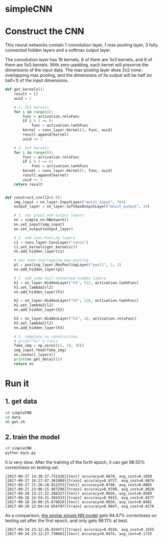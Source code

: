 # simpleCNN

# Construct the CNN
This neural networks contain 1 convolution layer, 1 max pooling layer, 3 fully connected hidden layers
and a softmax output layer. 

The convolution layer has 16 kernels, 8 of them are 3x3 kernels, and 8 of them are 5x5 kernels. With zero-padding, each kernel will preserve the dimensions of the input data.
The max pooling layer does 2x2 none-overlapping max pooling, and the dimensions of its output will be half (or half+1) of the input dimensions.


```python
def get_kernels():
    result = []
    uuid = 1

    # 1. 3x3 kernels
    for i in range(8):
        func = activation.reluFunc
        if i % 3 == 0:
            func = activation.tanhFunc
        kernel = conv_layer.Kernel(3, func, uuid)
        result.append(kernel)
        uuid += 1

    # 2. 5x5 kernels
    for i in range(8):
        func = activation.reluFunc
        if i % 3 == 0:
            func = activation.tanhFunc
        kernel = conv_layer.Kernel(5, func, uuid)
        result.append(kernel)
        uuid += 1
    return result


def construct_cnn(l2=0.0):
    img_input = nn_layer.InputLayer("mnist_input", 784)
    output_layer = nn_layer.SoftmaxOutputLayer("mnist_output", 10)

    # 1. set input and output layers
    nn = simple_nn.NNetwork()
    nn.set_input(img_input)
    nn.set_output(output_layer)

    # 2. add Conv-Pooling layers
    c1 = conv_layer.ConvLayer("conv1")
    c1.set_kernels(get_kernels())
    nn.add_hidden_layer(c1)

    # 2x2 none-overlapping max-pooling
    p1 = pooling_layer.MaxPoolingLayer("pool1", 2, 2)
    nn.add_hidden_layer(p1)

    # 3. add some full-connected hidden layers
    h1 = nn_layer.HiddenLayer("h1", 512, activation.tanhFunc)
    h1.set_lambda2(l2)
    nn.add_hidden_layer(h1)

    h2 = nn_layer.HiddenLayer("h2", 128, activation.tanhFunc)
    h2.set_lambda2(l2)
    nn.add_hidden_layer(h2)

    h3 = nn_layer.HiddenLayer("h3", 10, activation.reluFunc)
    h3.set_lambda2(l2)
    nn.add_hidden_layer(h3)

    # 3. complete nn construction
    # print("%s" % (nn))
    fake_img = np.zeros((1, 28, 28))
    img_input.feed(fake_img)
    nn.connect_layers()
    print(nn.get_detail())
    return nn

```


# Run it
## 1. get data
```bash
cd simpleCNN
cd data
sh get.sh
```

## 2. train the model
```bash
cd simpleCNN
python main.py
```

It is very slow. After the training of the forth epoch, it can get 98.50% correctness on testing set.
```console
[2017-09-27 14:30:37.731326][test] accuracy=0.9670, avg_cost=0.1050
[2017-09-27 16:27:47.301980][train] accuracy=0.9727, avg_cost=0.0874
[2017-09-27 21:26:10.912253][test] accuracy=0.9740, avg_cost=0.0865
[2017-09-27 23:06:15.987296][train] accuracy=0.9798, avg_cost=0.0620
[2017-09-28 13:11:32.286327][test] accuracy=0.9836, avg_cost=0.0509
[2017-09-28 14:54:31.384333][train] accuracy=0.9915, avg_cost=0.0277
[2017-09-28 20:06:15.679026][test] accuracy=0.9850, avg_cost=0.0481
[2017-09-28 22:04:24.954797][train] accuracy=0.9947, avg_cost=0.0176
```

As a comparison, [the similar simple NN model](https://github.com/beekbin/SimpleNN) gets 94.47% correctness on testing set after the first epoch, and only gets 98.11% at best.
```console
[2017-09-24 23:12:26.834471][train] accuracy=0.9526, avg_cost=0.1555
[2017-09-24 23:12:27.730683][test] accuracy=0.9474, avg_cost=0.1725
```
